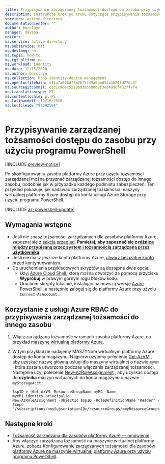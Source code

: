 ```yaml
---
title: Przypisywanie zarządzanej tożsamości dostępu do zasobu przy użyciu programu PowerShell — Azure AD
description: Instrukcje krok po kroku dotyczące przypisywania tożsamości zarządzanej do jednego zasobu, uzyskiwania dostępu do innego zasobu przy użyciu programu PowerShell.
services: active-directory
documentationcenter: ''
author: barclayn
manager: daveba
editor: ''
ms.service: active-directory
ms.subservice: msi
ms.devlang: na
ms.topic: how-to
ms.tgt_pltfrm: na
ms.workload: identity
ms.date: 12/15/2020
ms.author: barclayn
ms.collection: M365-identity-device-management
ms.openlocfilehash: bf1a7a608df7a2b752d9a6bed52a4024fd776c5f
ms.sourcegitcommit: d2d1c90ec5218b93abb80b8f3ed49dcf4327f7f4
ms.translationtype: MT
ms.contentlocale: pl-PL
ms.lasthandoff: 12/16/2020
ms.locfileid: "97592504"
---
```

# <a name="assign-a-managed-identity-access-to-a-resource-using-powershell"></a>Przypisywanie zarządzanej tożsamości dostępu do zasobu przy użyciu programu PowerShell

[!INCLUDE [preview-notice](../../../includes/active-directory-msi-preview-notice.md)]

Po skonfigurowaniu zasobu platformy Azure przy użyciu tożsamości zarządzanej można przyznać zarządzanej tożsamości dostęp do innego zasobu, podobnie jak w przypadku każdego podmiotu zabezpieczeń. Ten przykład pokazuje, jak nadawać zarządzanej tożsamości maszyny wirtualnej platformy Azure dostęp do konta usługi Azure Storage przy użyciu programu PowerShell.

[!INCLUDE [az-powershell-update](../../../includes/updated-for-az.md)]

## <a name="prerequisites"></a>Wymagania wstępne

- Jeśli nie znasz tożsamości zarządzanych dla zasobów platformy Azure, zapoznaj się z [sekcją przegląd](overview.md). **Pamiętaj, aby zapoznać się z [różnicą między przypisaną przez system i tożsamością zarządzaną przez użytkownika](overview.md#managed-identity-types)**.
- Jeśli nie masz jeszcze konta platformy Azure, [utwórz bezpłatne konto](https://azure.microsoft.com/free/) przed kontynuowaniem.
- Do uruchomienia przykładowych skryptów są dostępne dwie opcje:
    - Użyj [Azure Cloud Shell](../../cloud-shell/overview.md), którą można otworzyć za pomocą przycisku **Wypróbuj** w prawym górnym rogu bloków kodu.
    - Uruchom skrypty lokalnie, instalując najnowszą wersję [Azure PowerShell](/powershell/azure/install-az-ps), a następnie zaloguj się do platformy Azure przy użyciu `Connect-AzAccount` . 

## <a name="use-azure-rbac-to-assign-a-managed-identity-access-to-another-resource"></a>Korzystanie z usługi Azure RBAC do przypisywania zarządzanej tożsamości do innego zasobu

1. Włącz zarządzaną tożsamość w ramach zasobu platformy Azure, na przykład [maszynę wirtualną platformy Azure](qs-configure-powershell-windows-vm.md).

1. W tym przykładzie nadajemy MASZYNom wirtualnym platformy Azure dostęp do konta magazynu. Najpierw użyjemy polecenie [Get-AzVM](/powershell/module/az.compute/get-azvm) , aby uzyskać nazwę główną usługi dla maszyny wirtualnej o nazwie `myVM` , która została utworzona podczas włączania zarządzanej tożsamości. Następnie użyj polecenie [New-AzRoleAssignment](/powershell/module/Az.Resources/New-AzRoleAssignment) , aby uzyskać dostęp do **czytnika** maszyn wirtualnych do konta magazynu o nazwie `myStorageAcct` :

    ```azurepowershell-interactive
    $spID = (Get-AzVM -ResourceGroupName myRG -Name myVM).identity.principalid
    New-AzRoleAssignment -ObjectId $spID -RoleDefinitionName "Reader" -Scope "/subscriptions/<mySubscriptionID>/resourceGroups/<myResourceGroup>/providers/Microsoft.Storage/storageAccounts/<myStorageAcct>"
    ```

## <a name="next-steps"></a>Następne kroki

- [Tożsamość zarządzana dla zasobów platformy Azure — omówienie](overview.md)
- Aby włączyć zarządzaną tożsamość na maszynie wirtualnej platformy Azure, zobacz [Konfigurowanie zarządzanych tożsamości dla zasobów platformy Azure na maszynie wirtualnej platformy Azure przy użyciu programu PowerShell](qs-configure-powershell-windows-vm.md).
